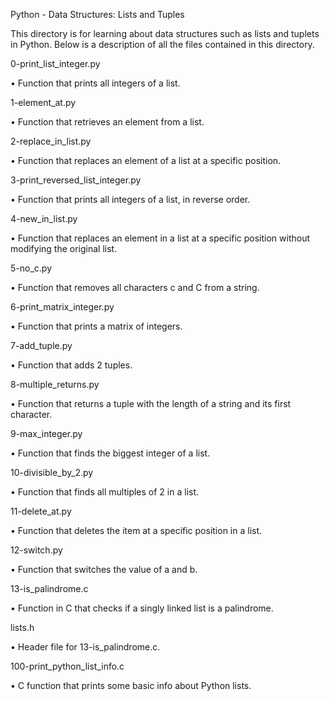 Python - Data Structures: Lists and Tuples

This directory is for learning about data structures such as lists and tuplets in Python. Below is a description of all the files contained in this directory.

0-print_list_integer.py

•	Function that prints all integers of a list.

1-element_at.py

•	Function that retrieves an element from a list.

2-replace_in_list.py

•	Function that replaces an element of a list at a specific position.

3-print_reversed_list_integer.py

•	Function that prints all integers of a list, in reverse order.

4-new_in_list.py

•	Function that replaces an element in a list at a specific position without modifying the original list.

5-no_c.py

•	Function that removes all characters c and C from a string.

6-print_matrix_integer.py

•	Function that prints a matrix of integers.

7-add_tuple.py

•	Function that adds 2 tuples.

8-multiple_returns.py

•	Function that returns a tuple with the length of a string and its first character.

9-max_integer.py

•	Function that finds the biggest integer of a list.

10-divisible_by_2.py

•	Function that finds all multiples of 2 in a list.

11-delete_at.py

•	Function that deletes the item at a specific position in a list.

12-switch.py

•	Function that switches the value of a and b.

13-is_palindrome.c

•	Function in C that checks if a singly linked list is a palindrome.

lists.h

•	Header file for 13-is_palindrome.c.

100-print_python_list_info.c

•	C function that prints some basic info about Python lists.




